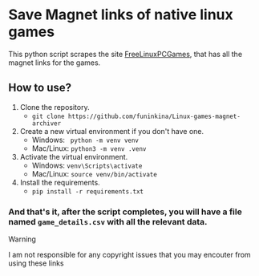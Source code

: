 # Save Magnet links of native linux games
This python script scrapes the site [FreeLinuxPCGames](https://freelinuxpcgames.com), that has all the magnet links for the games.

## How to use?
1. Clone the repository.
    - `git clone https://github.com/funinkina/Linux-games-magnet-archiver`
2. Create a new virtual environment if you don't have one.
    - Windows:
      ` python -m venv venv`
    - Mac/Linux:
        `python3 -m venv .venv`
3. Activate the virtual environment.
    - Windows:
        `venv\Scripts\activate`
    - Mac/Linux:
        `source venv/bin/activate`
4. Install the requirements.
    - `pip install -r requirements.txt`


### And that's it, after the script completes, you will have a file named `game_details.csv` with all the relevant data.

> [!WARNING]  
> I am not responsible for any copyright issues that you may encouter from using these links